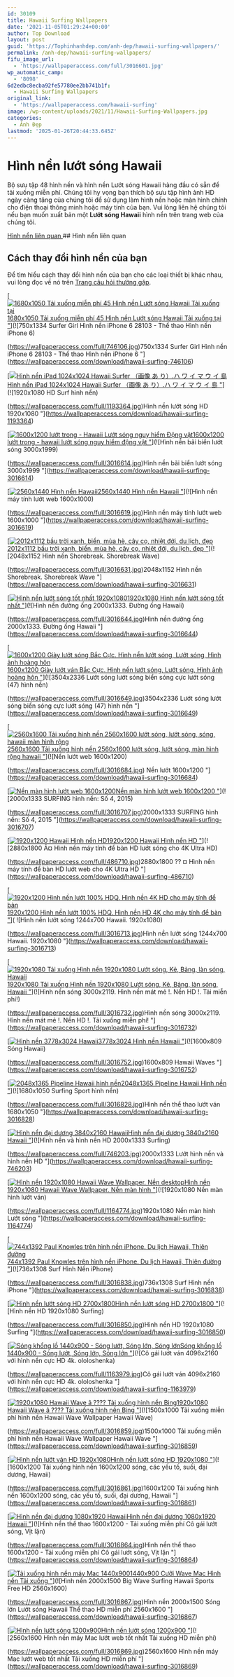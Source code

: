 ```yaml
---
id: 30109
title: Hawaii Surfing Wallpapers
date: '2021-11-05T01:29:24+00:00'
author: Top Download
layout: post
guid: 'https://Tophinhanhdep.com/anh-dep/hawaii-surfing-wallpapers/'
permalink: /anh-dep/hawaii-surfing-wallpapers/
fifu_image_url:
  - 'https://wallpaperaccess.com/full/3016601.jpg'
wp_automatic_camp:
  - '8098'
6d2edbc8ecba92fe57780ee2bb741b1f:
  - Hawaii Surfing Wallpapers
original_link:
  - 'https://wallpaperaccess.com/hawaii-surfing'
image: /wp-content/uploads/2021/11/Hawaii-Surfing-Wallpapers.jpg
categories:
  - Ảnh Đẹp
lastmod: '2025-01-26T20:44:33.645Z'
---
```

# Hình nền lướt sóng Hawaii

Bộ sưu tập 48 hình nền và hình nền Lướt sóng Hawaii hàng đầu có sẵn để tải xuống miễn phí. Chúng tôi hy vọng bạn thích bộ sưu tập hình ảnh HD ngày càng tăng của chúng tôi để sử dụng làm hình nền hoặc màn hình chính cho điện thoại thông minh hoặc máy tính của bạn. Vui lòng liên hệ chúng tôi nếu bạn muốn xuất bản một **Lướt sóng Hawaii** hình nền trên trang web của chúng tôi.

[Hình nền liên quan ](#related) ## Hình nền liên quan

## Cách thay đổi hình nền của bạn

Để tìm hiểu cách thay đổi hình nền của bạn cho các loại thiết bị khác nhau, vui lòng đọc về nó trên [Trang câu hỏi thường gặp](https://tophinhanhdep.com/faq/).

  
[[![1680x1050 Tải xuống miễn phí 45 Hình nền Lướt sóng Hawaii Tải xuống tại](https://wallpaperaccess.com/full/3016601.jpg)1680x1050 Tải xuống miễn phí 45 Hình nền Lướt sóng Hawaii Tải xuống tại "](https://wallpaperaccess.com/download/hawaii-surfing-3016601)](![750x1334 Surfer Girl Hình nền iPhone 6 28103 - Thể thao Hình nền iPhone 6)

(https://wallpaperaccess.com/full/746106.jpg)750x1334 Surfer Girl Hình nền iPhone 6 28103 - Thể thao Hình nền iPhone 6 "](https://wallpaperaccess.com/download/hawaii-surfing-746106)

[[![Hình nền iPad 1024x1024 Hawaii Surfer （画像 あ り）.ハ ワ イ マ ウ イ 島](https://wallpaperaccess.com/full/228757.jpg)Hình nền iPad 1024x1024 Hawaii Surfer （画像 あ り）.ハ ワ イ マ ウ イ 島 "](https://wallpaperaccess.com/download/hawaii-surfing-228757)](![1920x1080 HD Surf hình nền)

(https://wallpaperaccess.com/full/1193364.jpg)Hình nền lướt sóng HD 1920x1080 "](https://wallpaperaccess.com/download/hawaii-surfing-1193364)

[[![1600x1200 lướt trong - Hawaii Lướt sóng nguy hiểm Động vật](https://wallpaperaccess.com/full/3016613.jpg)1600x1200 lướt trong - hawaii lướt sóng nguy hiểm động vật "](https://wallpaperaccess.com/download/hawaii-surfing-3016613)](![Hình nền bãi biển lướt sóng 3000x1999)

(https://wallpaperaccess.com/full/3016614.jpg)Hình nền bãi biển lướt sóng 3000x1999 "](https://wallpaperaccess.com/download/hawaii-surfing-3016614)

[[![2560x1440 Hình nền Hawaii](https://wallpaperaccess.com/full/2894045.jpg)2560x1440 Hình nền Hawaii "](https://wallpaperaccess.com/download/hawaii-surfing-2894045)](![Hình nền máy tính lướt web 1600x1000)

(https://wallpaperaccess.com/full/3016619.jpg)Hình nền máy tính lướt web 1600x1000 "](https://wallpaperaccess.com/download/hawaii-surfing-3016619)

[[![2012x1112 bầu trời xanh, biển, mùa hè, cây cọ, nhiệt đới, du lịch, đẹp](https://wallpaperaccess.com/full/3016623.jpg)2012x1112 bầu trời xanh, biển, mùa hè, cây cọ, nhiệt đới, du lịch, đẹp "](https://wallpaperaccess.com/download/hawaii-surfing-3016623)](![2048x1152 Hình nền Shorebreak.  Shorebreak Wave)

(https://wallpaperaccess.com/full/3016631.jpg)2048x1152 Hình nền Shorebreak. Shorebreak Wave "](https://wallpaperaccess.com/download/hawaii-surfing-3016631)

[[![Hình nền lướt sóng tốt nhất 1920x1080](https://wallpaperaccess.com/full/3016642.jpg)1920x1080 Hình nền lướt sóng tốt nhất "](https://wallpaperaccess.com/download/hawaii-surfing-3016642)](![Hình nền đường ống 2000x1333.  Đường ống Hawaii)

(https://wallpaperaccess.com/full/3016644.jpg)Hình nền đường ống 2000x1333. Đường ống Hawaii "](https://wallpaperaccess.com/download/hawaii-surfing-3016644)

[[![1600x1200 Giày lướt sóng Bắc Cực.  Hình nền lướt sóng, Lướt sóng, Hình ảnh hoàng hôn](https://wallpaperaccess.com/full/3016646.jpg)1600x1200 Giày lướt ván Bắc Cực. Hình nền lướt sóng, Lướt sóng, Hình ảnh hoàng hôn "](https://wallpaperaccess.com/download/hawaii-surfing-3016646)](![3504x2336 Lướt sóng lướt sóng biển sóng cực lướt sóng (47) hình nền)

(https://wallpaperaccess.com/full/3016649.jpg)3504x2336 Lướt sóng lướt sóng biển sóng cực lướt sóng (47) hình nền "](https://wallpaperaccess.com/download/hawaii-surfing-3016649)

[[![2560x1600 Tải xuống hình nền 2560x1600 lướt sóng, lướt sóng, sóng, hawaii màn hình rộng](https://wallpaperaccess.com/full/2855499.jpg)2560x1600 Tải xuống hình nền 2560x1600 lướt sóng, lướt sóng, màn hình rộng hawaii "](https://wallpaperaccess.com/download/hawaii-surfing-2855499)](![Nền lướt web 1600x1200)

(https://wallpaperaccess.com/full/3016684.jpg) Nền lướt 1600x1200 "](https://wallpaperaccess.com/download/hawaii-surfing-3016684)

[[![Nền màn hình lướt web 1600x1200](https://wallpaperaccess.com/full/3016687.jpg)Nền màn hình lướt web 1600x1200 "](https://wallpaperaccess.com/download/hawaii-surfing-3016687)](![2000x1333 SURFING hình nền: Số 4, 2015)

(https://wallpaperaccess.com/full/3016707.jpg)2000x1333 SURFING hình nền: Số 4, 2015 "](https://wallpaperaccess.com/download/hawaii-surfing-3016707)

[[![1920x1200 Hawaii Hình nền HD](https://wallpaperaccess.com/full/743669.jpg)1920x1200 Hawaii Hình nền HD "](https://wallpaperaccess.com/download/hawaii-surfing-743669)](![2880x1800 Â¤ Hình nền máy tính để bàn HD lướt sóng cho 4K Ultra HD)

(https://wallpaperaccess.com/full/486710.jpg)2880x1800 ?? ¤ Hình nền máy tính để bàn HD lướt web cho 4K Ultra HD "](https://wallpaperaccess.com/download/hawaii-surfing-486710)

[[![1920x1200 Hình nền lướt 100% HDQ.  Hình nền 4K HD cho máy tính để bàn](https://wallpaperaccess.com/full/746220.jpg)1920x1200 Hình nền lướt 100% HDQ. Hình nền HD 4K cho máy tính để bàn "](https://wallpaperaccess.com/download/hawaii-surfing-746220)]( ![Hình nền lướt sóng 1244x700 Hawaii.  1920x1080)

(https://wallpaperaccess.com/full/3016713.jpg)Hình nền lướt sóng 1244x700 Hawaii. 1920x1080 "](https://wallpaperaccess.com/download/hawaii-surfing-3016713)

[[![1920x1080 Tải xuống Hình nền 1920x1080 Lướt sóng, Kẻ, Bảng, làn sóng, Hawaii](https://wallpaperaccess.com/full/3016720.jpg)1920x1080 Tải xuống Hình nền 1920x1080 Lướt sóng, Kẻ, Bảng, làn sóng, Hawaii "](https://wallpaperaccess.com/download/hawaii-surfing-3016720)](![Hình nền sóng 3000x2119.  Hình nền mát mẻ !.  Nền HD !.  Tải miễn phí!)

(https://wallpaperaccess.com/full/3016732.jpg)Hình nền sóng 3000x2119. Hình nền mát mẻ !. Nền HD !. Tải xuống miễn phí! "](https://wallpaperaccess.com/download/hawaii-surfing-3016732)

[[![Hình nền 3778x3024 Hawaii](https://wallpaperaccess.com/full/3016744.jpg)3778x3024 Hình nền Hawaii "](https://wallpaperaccess.com/download/hawaii-surfing-3016744)](![1600x809 Sóng Hawaii)

(https://wallpaperaccess.com/full/3016752.jpg)1600x809 Hawaii Waves "](https://wallpaperaccess.com/download/hawaii-surfing-3016752)

[[![2048x1365 Pipeline Hawaii hình nền](https://wallpaperaccess.com/full/3016761.jpg)2048x1365 Pipeline Hawaii Hình nền "](https://wallpaperaccess.com/download/hawaii-surfing-3016761)](![1680x1050 Surfing Sport hình nền)

(https://wallpaperaccess.com/full/3016828.jpg)Hình nền thể thao lướt ván 1680x1050 "](https://wallpaperaccess.com/download/hawaii-surfing-3016828)

[[![Hình nền đại dương 3840x2160 Hawaii](https://wallpaperaccess.com/full/1808644.jpg)Hình nền đại dương 3840x2160 Hawaii "](https://wallpaperaccess.com/download/hawaii-surfing-1808644)](![Hình nền và hình nền HD 2000x1333 Surfing)

(https://wallpaperaccess.com/full/746203.jpg)2000x1333 Lướt hình nền và hình nền HD "](https://wallpaperaccess.com/download/hawaii-surfing-746203)

[[![Hình nền 1920x1080 Hawaii Wave Wallpaper.  Nền desktop](https://wallpaperaccess.com/full/3016830.jpg)Hình nền 1920x1080 Hawaii Wave Wallpaper. Nền màn hình "](https://wallpaperaccess.com/download/hawaii-surfing-3016830)](![1920x1080 Nền màn hình lướt ván)

(https://wallpaperaccess.com/full/1164774.jpg)1920x1080 Nền màn hình Lướt sóng "](https://wallpaperaccess.com/download/hawaii-surfing-1164774)

[[![744x1392 Paul Knowles trên hình nền iPhone.  Du lịch Hawaii, Thiên đường](https://wallpaperaccess.com/full/3016835.jpg)744x1392 Paul Knowles trên hình nền iPhone. Du lịch Hawaii, Thiên đường "](https://wallpaperaccess.com/download/hawaii-surfing-3016835)](![736x1308 Surf Hình Nền iPhone)

(https://wallpaperaccess.com/full/3016838.jpg)736x1308 Surf Hình nền iPhone "](https://wallpaperaccess.com/download/hawaii-surfing-3016838)

[[![Hình nền lướt sóng HD 2700x1800](https://wallpaperaccess.com/full/2728274.jpg)Hình nền lướt sóng HD 2700x1800 "](https://wallpaperaccess.com/download/hawaii-surfing-2728274)](![Hình nền HD 1920x1080 Surfing)

(https://wallpaperaccess.com/full/3016850.jpg)Hình nền HD 1920x1080 Surfing "](https://wallpaperaccess.com/download/hawaii-surfing-3016850)

[[![Sóng khổng lồ 1440x900 - Sóng lướt, Sóng lớn, Sóng lớn](https://wallpaperaccess.com/full/3016851.jpg)Sóng khổng lồ 1440x900 - Sóng lướt, Sóng lớn, Sóng lớn "](https://wallpaperaccess.com/download/hawaii-surfing-3016851)](![Cô gái lướt ván 4096x2160 với hình nền cực HD 4k.  ololoshenka)

(https://wallpaperaccess.com/full/1163979.jpg)Cô gái lướt ván 4096x2160 với hình nền cực HD 4k. ololoshenka "](https://wallpaperaccess.com/download/hawaii-surfing-1163979)

[[![1920x1080 Hawaii Wave â ????  Tải xuống hình nền Bing](https://wallpaperaccess.com/full/3016724.jpg)1920x1080 Hawaii Wave â ???? Tải xuống hình nền Bing "](https://wallpaperaccess.com/download/hawaii-surfing-3016724)](![1500x1000 Tải xuống miễn phí hình nền Hawaii Wave Wallpaper Hawaii Wave)

(https://wallpaperaccess.com/full/3016859.jpg)1500x1000 Tải xuống miễn phí hình nền Hawaii Wave Wallpaper Hawaii Wave "](https://wallpaperaccess.com/download/hawaii-surfing-3016859)

[[![Hình nền lướt ván HD 1920x1080](https://wallpaperaccess.com/full/3016860.jpg)Hình nền lướt sóng HD 1920x1080 "](https://wallpaperaccess.com/download/hawaii-surfing-3016860)](![1600x1200 Tải xuống hình nền 1600x1200 sóng, các yếu tố, suối, đại dương, Hawaii)

(https://wallpaperaccess.com/full/3016861.jpg)1600x1200 Tải xuống hình nền 1600x1200 sóng, các yếu tố, suối, đại dương, Hawaii "](https://wallpaperaccess.com/download/hawaii-surfing-3016861)

[[![Hình nền đại dương 1080x1920 Hawaii](https://wallpaperaccess.com/full/1800472.jpg)Hình nền đại dương 1080x1920 Hawaii "](https://wallpaperaccess.com/download/hawaii-surfing-1800472)](![Hình nền thể thao 1600x1200 - Tải xuống miễn phí Cô gái lướt sóng, Vịt lặn)

(https://wallpaperaccess.com/full/3016864.jpg)Hình nền thể thao 1600x1200 - Tải xuống miễn phí Cô gái lướt sóng, Vịt lặn "](https://wallpaperaccess.com/download/hawaii-surfing-3016864)

[[![Tải xuống hình nền máy Mac 1440x900](https://wallpaperaccess.com/full/3016865.jpg)1440x900 Cưỡi Wave Mac Hình nền Tải xuống "](https://wallpaperaccess.com/download/hawaii-surfing-3016865)](![Hình nền 2000x1500 Big Wave Surfing Hawaii Sports Free HD 2560x1600)

(https://wallpaperaccess.com/full/3016867.jpg)Hình nền 2000x1500 Sóng lớn Lướt sóng Hawaii Thể thao HD miễn phí 2560x1600 "](https://wallpaperaccess.com/download/hawaii-surfing-3016867)

[[![Hình nền lướt sóng 1200x900](https://wallpaperaccess.com/full/486918.jpg)Hình nền lướt sóng 1200x900 "](https://wallpaperaccess.com/download/hawaii-surfing-486918)](![2560x1600 Hình nền máy Mac lướt web tốt nhất Tải xuống HD miễn phí)

(https://wallpaperaccess.com/full/3016869.jpg)2560x1600 Hình nền máy Mac lướt web tốt nhất Tải xuống HD miễn phí "](https://wallpaperaccess.com/download/hawaii-surfing-3016869)
